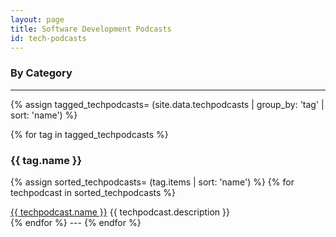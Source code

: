 ```yaml
---
layout: page
title: Software Development Podcasts
id: tech-podcasts
---
```


### By Category

---

{% assign tagged_techpodcasts= (site.data.techpodcasts | group_by: 'tag' | sort: 'name') %}

{% for tag in tagged_techpodcasts %}
### {{ tag.name }}
{% assign sorted_techpodcasts= (tag.items | sort: 'name') %}
{% for techpodcast in sorted_techpodcasts %}
<section itemscope class="podcast">
<span itemprop="title" class="podcast-title"><a href="{{ techpodcast.url }}">{{ techpodcast.name }}</a></span>
<span itemprop="description" class="podcast-description">{{ techpodcast.description }}</span>
</section>
{% endfor %}
---
{% endfor %}